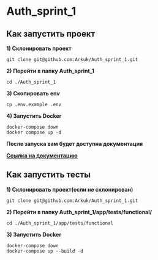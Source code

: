 # Auth_sprint_1
## Как запустить проект
**1) Склонировать проект**
```commandline
git clone git@github.com:Arkuk/Auth_sprint_1.git
```
**2) Перейти в папку Auth_sprint_1**
```commandline
cd ./Auth_sprint_1
```
**3) Скопировать env**
```commandline
cp .env.example .env
```
**4)  Запустить Docker**
```docker
docker-compose down
docker compose up -d
```
**После запуска вам будет доступна документация**

**[Ссылка на документацию](http://localhost/api/v1/swagger)**


## Как запустить тесты
**1) Склонировать проект(если не склонирован)**
```commandline
git clone git@github.com:Arkuk/Auth_sprint_1.git
```
**2) Перейти в папку Auth_sprint_1/app/tests/functional/**
```commandline
cd ./Auth_sprint_1/app/tests/functional
```
**3)  Запустить Docker**
```docker
docker-compose down
docker-compose up --build -d
```